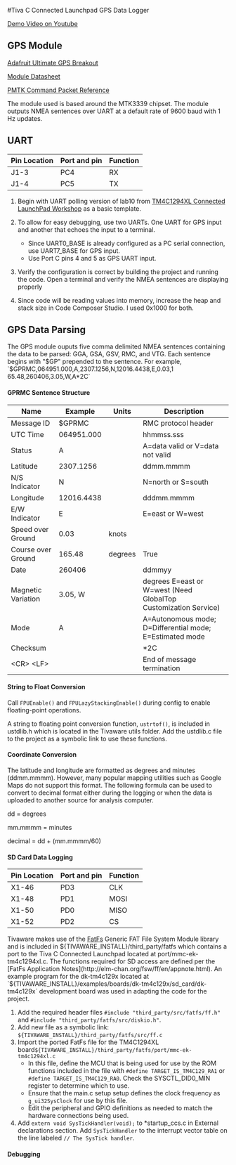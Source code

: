 #Tiva C Connected Launchpad GPS Data Logger

[Demo Video on Youtube](http://youtu.be/Iqw6D-W27hI)

## GPS Module

[Adafruit Ultimate GPS Breakout](https://www.adafruit.com/products/746)

[Module Datasheet](https://www.adafruit.com/datasheets/GlobalTop-FGPMMOPA6H-Datasheet-V0A.pdf)

[PMTK Command Packet Reference](https://www.adafruit.com/datasheets/PMTK_A11.pdf)

The module used is based around the MTK3339 chipset. The module outputs NMEA sentences over UART at a default rate of 9600 baud with 1 Hz updates.

## UART

Pin Location  | Port and pin | Function
------------- | -------------|----------
J1-3          | PC4          | RX
J1-4          | PC5          | TX

1. Begin with UART polling version of lab10 from [TM4C1294XL Connected LaunchPad Workshop](http://processors.wiki.ti.com/index.php/Creating_IoT_Solutions_with_the_TM4C1294XL_Connected_LaunchPad_Workshop) as a basic template.
2. To allow for easy debugging, use two UARTs. One UART for GPS input and another that echoes the input to a terminal.
    * Since UART0_BASE is already configured as a PC serial connection, use UART7_BASE for GPS input.
    * Use Port C pins 4 and 5 as GPS UART input.

3. Verify the configuration is correct by building the project and running the code. Open a terminal and verify the NMEA sentences are displaying properly

4. Since code will be reading values into memory, increase the heap and stack size in Code Composer Studio. I used 0x1000 for both.

## GPS Data Parsing

The GPS module ouputs five comma delimited NMEA sentences containing the data to be parsed: GGA, GSA, GSV, RMC, and VTG. Each sentence begins with "$GP" prepended to the sentence. For example, `$GPRMC,064951.000,A,2307.1256,N,12016.4438,E,0.03,1 65.48,260406,3.05,W,A*2C`

#### GPRMC Sentence Structure

Name                  | Example    | Units   |  Description
----------------------|------------|---------|--------------
Message ID            | $GPRMC     |         | RMC protocol header
UTC Time              | 064951.000 |         | hhmmss.sss
Status                | A          |         | A=data valid or V=data not valid
Latitude              | 2307.1256  |         | ddmm.mmmm
N/S Indicator         | N          |         | N=north or S=south
Longitude             | 12016.4438 |         | dddmm.mmmm
E/W Indicator         | E          |         | E=east or W=west
Speed over Ground     | 0.03       | knots   |
Course over Ground    | 165.48     | degrees | True
Date                  | 260406     |         | ddmmyy
Magnetic Variation    | 3.05, W    |         | degrees E=east or W=west (Need GlobalTop Customization Service)
Mode                  | A          |         | A=Autonomous mode; D=Differential mode; E=Estimated mode
Checksum              |            |         | *2C
&lt;CR&gt; &lt;LF&gt; |            |         | End of message termination

#### String to Float Conversion
Call `FPUEnable()` and `FPULazyStackingEnable()` during config to enable floating-point operations.

A string to floating point conversion function, `ustrtof()`, is included in ustdlib.h which is located in the Tivaware utils folder.  Add the ustdlib.c file to the project as a symbolic link to use these functions.

#### Coordinate Conversion

The latitude and longitude are formatted as degrees and minutes (ddmm.mmmm). However, many popular mapping utilities such as Google Maps do not support this format. The following formula can be used to convert to decimal format either during the logging or when the data is uploaded to another source for analysis computer.

dd = degrees

mm.mmmm = minutes

decimal = dd + (mm.mmmm/60)


#### SD Card Data Logging

Pin Location  | Port and pin | Function
------------- | -------------|----------
X1-46         | PD3          | CLK
X1-48         | PD1          | MOSI
X1-50         | PD0          | MISO
X1-52         | PD2          | CS

Tivaware makes use of the [FatFs](http://elm-chan.org/fsw/ff/00index_e.html) Generic FAT File System Module library and is included in ${TIVAWARE_INSTALL}/third_party/fatfs which contains a port to the Tiva C Connected Launchpad located at port/mmc-ek-tm4c1294xl.c. The functions required for SD access are defined per the [FatFs Application Notes](http://elm-chan.org/fsw/ff/en/appnote.html).  An example program for the dk-tm4c129x located at `${TIVAWARE_INSTALL}/examples/boards/dk-tm4c129x/sd_card/dk-tm4c129x` development board was used in adapting the code for the project.

1. Add the required header files `#include "third_party/src/fatfs/ff.h"` and `#include "third_party/fatfs/src/diskio.h"`.
2. Add new file as a symbolic link: `${TIVAWARE_INSTALL}/third_party/fatfs/src/ff.c`
3. Import the ported FatFs file for the TM4C1294XL board`${TIVAWARE_INSTALL}/third_party/fatfs/port/mmc-ek-tm4c1294xl.c`
    * In this file, define the MCU that is being used for use by the ROM functions included in the file with `#define TARGET_IS_TM4C129_RA1` or `#define TARGET_IS_TM4C129_RA0`. Check the SYSCTL_DID0_MIN register to determine which to use.
    * Ensure that the main.c setup setup defines the clock frequency as `g_ui32SysClock` for use by this file.
    * Edit the peripheral and GPIO definitions as needed to match the hardware connections being used.
4. Add `extern void SysTickHandler(void);` to *startup_ccs.c in External declarations section. Add `SysTickHandler` to the interrupt vector table on the line labeled `// The SysTick handler`.


#### Debugging
